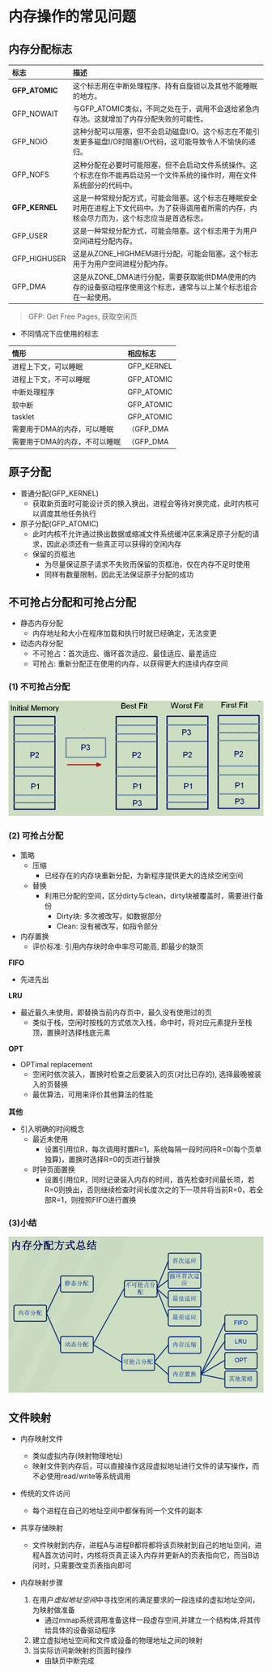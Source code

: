# 内存操作的常见问题

## 内存分配标志

|标志|描述|
|:-|:-|
|**GFP_ATOMIC**| 这个标志用在中断处理程序、持有自旋锁以及其他不能睡眠的地方。|
|GFP_NOWAIT| 与GFP_ATOMIC类似，不同之处在于，调用不会退给紧急内存池。这就增加了内存分配失败的可能性。|
|GFP_NOIO| 这种分配可以阻塞，但不会启动磁盘I/O。这个标志在不能引发更多磁盘I/O时阻塞I/O代码，这可能导致令人不愉快的递归。|
|GFP_NOFS| 这种分配在必要时可能阻塞，但不会启动文件系统操作。这个标志在你不能再启动另一个文件系统的操作时，用在文件系统部分的代码中。|
|**GFP_KERNEL**| 这是一种常规分配方式，可能会阻塞。这个标志在睡眠安全时用在进程上下文代码中。为了获得调用者所需的内存，内核会尽力而为，这个标志应当是首选标志。|
|GFP_USER| 这是一种常规分配方式，可能会阻塞。这个标志用于为用户空间进程分配内存。|
|GFP_HIGHUSER| 这是从ZONE_HIGHMEM进行分配，可能会阻塞。这个标志用于为用户空间进程分配内存。|
|GFP_DMA| 这是从ZONE_DMA进行分配，需要获取能供DMA使用的内存的设备驱动程序使用这个标志，通常与以上某个标志组合在一起使用。|

> GFP: Get Free Pages, 获取空闲页

- 不同情况下应使用的标志

|情形|相应标志|
|:-|:-|
|进程上下文，可以睡眠| GFP_KERNEL|
|进程上下文，不可以睡眠| GFP_ATOMIC|
|中断处理程序| GFP_ATOMIC|
|软中断| GFP_ATOMIC|
|tasklet| GFP_ATOMIC|
|需要用于DMA的内存，可以睡眠| （GFP_DMA | GFP_KERNEL）|
|需要用于DMA的内存，不可以睡眠| （GFP_DMA | GFP_ATOMIC）|

## 原子分配

- 普通分配(GFP_KERNEL)
  - 获取新页面时可能设计页的换入换出，进程会等待对换完成，此时内核可以调度其他任务执行
- 原子分配(GFP_ATOMIC)
  - 此时内核不允许通过换出数据或缩减文件系统缓冲区来满足原子分配的请求，因此必须还有一些真正可以获得的空闲内存
  - 保留的页框池
    - 为尽量保证原子请求不失败而保留的页框池，仅在内存不足时使用
    - 同样有数量限制，因此无法保证原子分配的成功

## 不可抢占分配和可抢占分配

- 静态内存分配
  - 内存地址和大小在程序加载和执行时就已经确定，无法变更
- 动态内存分配
  - 不可抢占：首次适应、循环首次适应、最佳适应、最差适应
  - 可抢占: 重新分配正在使用的内存，以获得更大的连续内存空间

### (1) 不可抢占分配

![不可抢占示例](./img/2022-03-20-09-37-18.png)

### (2) 可抢占分配

- 策略
  - 压缩
    - 已经存在的内存块重新分配，为新程序提供更大的连续空闲空间
  - 替换
    - 利用已分配的空间，区分dirty与clean，dirty块被覆盖时，需要进行备份
      - Dirty块: 多次被改写，如数据部分
      - Clean: 没有被改写，如指令部分
- 内存置换
  - 评价标准: 引用内存块时命中率尽可能高, 即最少的缺页

**FIFO**

- 先进先出

**LRU**

- 最近最久未使用，即替换当前内存页中，最久没有使用过的页
  - 类似于栈，空闲时按栈的方式依次入栈，命中时，将对应元素提升至栈顶，置换时选择栈底元素

**OPT**

- OPTimal replacement
  - 空闲时依次装入，置换时检查之后要装入的页(对比已存的), 选择最晚被装入的页替换
  - 最优算法，可用来评价其他算法的性能

**其他**

- 引入明确的时间概念
  - 最近未使用
    - 设置引用位R，每次调用时置R=1，系统每隔一段时间将R=0(每个页单独算)，置换时选择R=0的页进行替换
  - 时钟页面置换
    - 设置引用位R，同时记录装入内存的时间，首先检查时间最长项，若R=0则换出，否则继续检查时间长度次之的下一项并将当前R=0，若全部R=1，则按照FIFO进行置换


### (3)小结

![内存分配方式](./img/2022-03-20-09-55-49.png)

## 文件映射

- 内存映射文件
  - 类似虚拟内存(映射物理地址)
  - 映射文件到内存后，可以直接操作这段虚拟地址进行文件的读写操作，而不必使用read/write等系统调用

- 传统的文件访问
  - 每个进程在自己的地址空间中都保有同一个文件的副本
- 共享存储映射
  - 文件映射到内存，进程A与进程B都将都将该页映射到自己的地址空间，进程A首次访问时，内核将页真正读入内存并更新A的页表指向它，而当B访问时，只需要改变页表指向即可

- 内存映射步骤
  1. 在用户*虚拟地址空间*中寻找空闲的满足要求的一段连续的虚拟地址空间，为映射做准备
     - 通过mmap系统调用准备这样一段虚存空间,并建立一个结构体,将其传给具体的设备驱动程序
  2. 建立虚拟地址空间和文件或设备的物理地址之间的映射
  3. 当实际访问新映射的页面时操作
     - 由缺页中断完成

<!-- TODO: 细节分析 -->